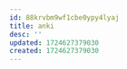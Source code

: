 ```yaml
---
id: 88krvbm9wf1cbe0ypy4lyaj
title: anki
desc: ''
updated: 1724627379030
created: 1724627379030
---
```

